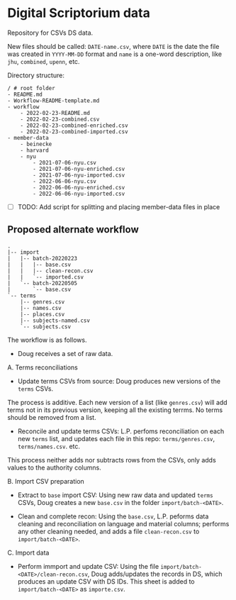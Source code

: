 # Digital Scriptorium data

Repository for CSVs DS data.

New files should be called: `DATE-name.csv`, where `DATE` is the date the file was created in `YYYY-MM-DD` format and `name` is a one-word description, like `jhu`, `combined`, `upenn`, etc.

Directory structure:

```text
/ # root folder
- README.md
- Workflow-README-template.md
- workflow
    - 2022-02-23-README.md
    - 2022-02-23-combined.csv
    - 2022-02-23-combined-enriched.csv
    - 2022-02-23-combined-imported.csv
- member-data
    - beinecke
    - harvard
    - nyu
        - 2021-07-06-nyu.csv
        - 2021-07-06-nyu-enriched.csv
        - 2021-07-06-nyu-imported.csv
        - 2022-06-06-nyu.csv
        - 2022-06-06-nyu-enriched.csv
        - 2022-06-06-nyu-imported.csv
  ```
  
  - [ ] TODO: Add script for splitting and placing member-data files in place


## Proposed alternate workflow

```
.
|-- import
|   |-- batch-20220223
|   |   |-- base.csv
|   |   |-- clean-recon.csv
|   |   `-- imported.csv
|   `-- batch-20220505
|       `-- base.csv
`-- terms
    |-- genres.csv
    |-- names.csv
    |-- places.csv
    |-- subjects-named.csv
    `-- subjects.csv
```

The workflow is as follows.

- Doug receives a set of raw data.

A. Terms reconciliations

- Update terms CSVs from source: Doug produces new versions of the `terms`
  CSVs.

The process is additive. Each new version of a list (like `genres.csv`) will
add terms not in its previous version, keeping all the existing terrms. No
terms should be removed from a list.

- Reconcile and update terms CSVs: L.P. perfoms reconciliation on each new
  `terms` list, and updates each file in this repo: `terms/genres.csv`,
  `terms/names.csv`. etc.

This process neither adds nor subtracts rows from the CSVs, only adds values
to the authority columns.

B. Import CSV preparation

- Extract to `base` import CSV: Using new raw data and updated `terms` CSVs,
  Doug creates a new `base.csv` in the folder `import/batch-<DATE>`.

- Clean and complete recon: Using the `base.csv`, L.P. peforms data cleaning
  and reconciliation on language and material columns; performs any other
  cleaning needed, and adds a file `clean-recon.csv` to `import/batch-<DATE>`.

C. Import data

- Perform immport and update CSV: Using the file
  `import/batch-<DATE>/clean-recon.csv`, Doug adds/updates the records in DS,
  which produces an update CSV with DS IDs. This sheet is added to
  `import/batch-<DATE>` as `importe.csv`.
